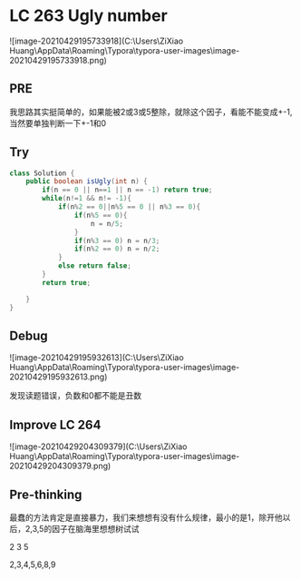 # LC 263  Ugly number

![image-20210429195733918](C:\Users\ZiXiao Huang\AppData\Roaming\Typora\typora-user-images\image-20210429195733918.png)

## PRE

​	我思路其实挺简单的，如果能被2或3或5整除，就除这个因子，看能不能变成+-1,当然要单独判断一下+-1和0

## Try

~~~java
class Solution {
    public boolean isUgly(int n) {
        if(n == 0 || n==1 || n == -1) return true;
        while(n!=1 && n!= -1){
            if(n%2 == 0||n%5 == 0 || n%3 == 0){
                if(n%5 == 0){
                    n = n/5;
                }
                if(n%3 == 0) n = n/3;
                if(n%2 == 0) n = n/2;
            }
            else return false;
        }
        return true;

    }
}
~~~

## Debug

![image-20210429195932613](C:\Users\ZiXiao Huang\AppData\Roaming\Typora\typora-user-images\image-20210429195932613.png)

发现读题错误，负数和0都不能是丑数

## Improve LC 264

![image-20210429204309379](C:\Users\ZiXiao Huang\AppData\Roaming\Typora\typora-user-images\image-20210429204309379.png)

## Pre-thinking

最蠢的方法肯定是直接暴力，我们来想想有没有什么规律，最小的是1，除开他以后，2,3,5的因子在脑海里想想树试试

2 3 5 

2,3,4,5,6,8,9

